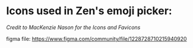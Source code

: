 # Icons used in Zen's emoji picker:

_Credit to MacKenzie Nason for the Icons and Favicons_

figma file: https://www.figma.com/community/file/1228728710215940920
